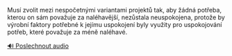 
Musí zvolit mezi nespočetnými variantami projektů tak, aby žádná potřeba, kterou on sám považuje za naléhavější, nezůstala neuspokojena, protože by výrobní faktory potřebné k jejímu uspokojení byly využity pro uspokojování potřeb, které považuje za méně naléhavé.

[🔊 Poslechnout audio](/data/7-paragraphs/audio/chapter_140/para_013-Mus-zvolit-mezi-nespoetnmi-variantami-projekt.mp3)
